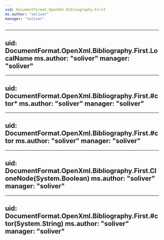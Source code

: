 ```yaml
---
uid: DocumentFormat.OpenXml.Bibliography.First
ms.author: "soliver"
manager: "soliver"
---
```


---
uid: DocumentFormat.OpenXml.Bibliography.First.LocalName
ms.author: "soliver"
manager: "soliver"
---

---
uid: DocumentFormat.OpenXml.Bibliography.First.#ctor*
ms.author: "soliver"
manager: "soliver"
---

---
uid: DocumentFormat.OpenXml.Bibliography.First.#ctor
ms.author: "soliver"
manager: "soliver"
---

---
uid: DocumentFormat.OpenXml.Bibliography.First.CloneNode(System.Boolean)
ms.author: "soliver"
manager: "soliver"
---

---
uid: DocumentFormat.OpenXml.Bibliography.First.#ctor(System.String)
ms.author: "soliver"
manager: "soliver"
---
